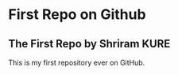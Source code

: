 # First Repo on Github

## The First Repo by Shriram KURE

This is my first repository ever on GitHub.

